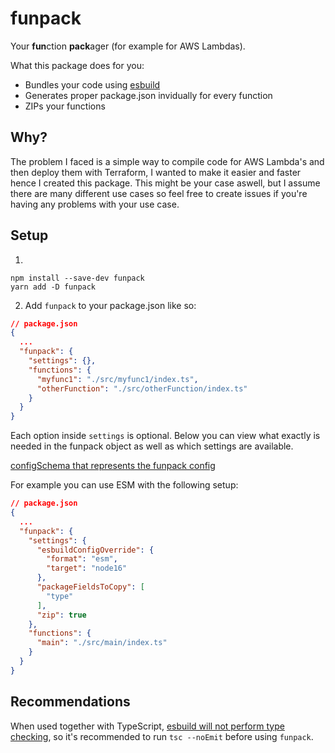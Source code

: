 # funpack

Your **fun**ction **pack**ager (for example for AWS Lambdas).

What this package does for you:

- Bundles your code using [esbuild](https://esbuild.github.io/)
- Generates proper package.json invidually for every function
- ZIPs your functions

## Why?

The problem I faced is a simple way to compile code for AWS Lambda's and then deploy them with Terraform, I wanted to make it easier and faster hence I created this package. This might be your case aswell, but I assume there are many different use cases so feel free to create issues if you're having any problems with your use case.

## Setup

1.

```
npm install --save-dev funpack
yarn add -D funpack
```

2. Add `funpack` to your package.json like so:

```json
// package.json
{
  ...
  "funpack": {
    "settings": {},
    "functions": {
      "myfunc1": "./src/myfunc1/index.ts",
      "otherFunction": "./src/otherFunction/index.ts"
    }
  }
}
```

Each option inside `settings` is optional. Below you can view what exactly is needed in the funpack object as well as which settings are available.

[configSchema that represents the funpack config](./src/parts/parseConfig.ts)

For example you can use ESM with the following setup:

```json
// package.json
{
  ...
  "funpack": {
    "settings": {
      "esbuildConfigOverride": {
        "format": "esm",
        "target": "node16"
      },
      "packageFieldsToCopy": [
        "type"
      ],
      "zip": true
    },
    "functions": {
      "main": "./src/main/index.ts"
    }
  }
}
```

## Recommendations

When used together with TypeScript, [esbuild will not perform type checking](https://esbuild.github.io/content-types/#typescript), so it's recommended to run `tsc --noEmit` before using `funpack`.
